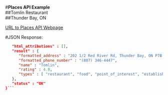 #**Places API Example**  
##Tomlin Restaurant  
##Thunder Bay, ON  

[URL to Places API Webpage](https://maps.googleapis.com/maps/api/place/details/json?place_id=ChIJQzA8ojQiWU0RHkmt2X2f_P4&fields=name,formatted_address,type,rating,formatted_phone_number&key=AIzaSyBOUj57MCaYkCLM6j954ePfTXqgS5Td0ew)

#JSON Response:   
```json {
   "html_attributions" : [],
   "result" : {
      "formatted_address" : "202 1/2 Red River Rd, Thunder Bay, ON P7B 1A4, Canada",
      "formatted_phone_number" : "(807) 346-4447",
      "name" : "Tomlin",
      "rating" : 4.8,
      "types" : [ "restaurant", "food", "point_of_interest", "establishment" ]
   },
   "status" : "OK"
}```
